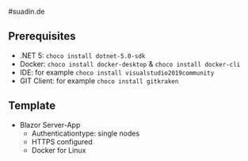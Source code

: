 #suadin.de

## Prerequisites

* .NET 5: `choco install dotnet-5.0-sdk`
* Docker: `choco install docker-desktop` & `choco install docker-cli`
* IDE: for example `choco install visualstudio2019community`
* GIT Client: for example `choco install gitkraken`

## Template

* Blazor Server-App
  * Authenticationtype: single nodes
  * HTTPS configured
  * Docker for Linux